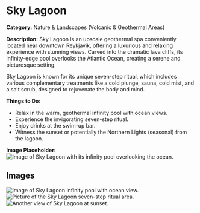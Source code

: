 # Sky Lagoon

**Category:** Nature & Landscapes (Volcanic & Geothermal Areas)

**Description:**
Sky Lagoon is an upscale geothermal spa conveniently located near downtown Reykjavik, offering a luxurious and relaxing experience with stunning views. Carved into the dramatic lava cliffs, its infinity-edge pool overlooks the Atlantic Ocean, creating a serene and picturesque setting.

Sky Lagoon is known for its unique seven-step ritual, which includes various complementary treatments like a cold plunge, sauna, cold mist, and a salt scrub, designed to rejuvenate the body and mind.

**Things to Do:**
*   Relax in the warm, geothermal infinity pool with ocean views.
*   Experience the invigorating seven-step ritual.
*   Enjoy drinks at the swim-up bar.
*   Witness the sunset or potentially the Northern Lights (seasonal) from the lagoon.

**Image Placeholder:**
![Image of Sky Lagoon with its infinity pool overlooking the ocean.](placeholder_sky_lagoon.jpg)

## Images

![Image of Sky Lagoon infinity pool with ocean view.](https://via.placeholder.com/600x400?text=Sky+Lagoon+Pool+1)
![Picture of the Sky Lagoon seven-step ritual area.](https://via.placeholder.com/600x400?text=Sky+Lagoon+Ritual+2)
![Another view of Sky Lagoon at sunset.](https://via.placeholder.com/600x400?text=Sky+Lagoon+Sunset+3) 